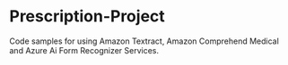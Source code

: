 # Prescription-Project
Code samples for using Amazon Textract, Amazon Comprehend Medical and Azure Ai Form Recognizer Services.
